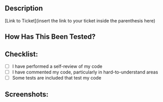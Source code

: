 <!--- Provide a general summary of your changes in the Title above -->

## Description
<!--- Describe your changes in detail -->
[Link to Ticket](insert the link to your ticket inside the parenthesis here)

## How Has This Been Tested?
<!--- Please describe in detail how you tested your changes. -->

## Checklist:
- [ ] I have performed a self-review of my code
- [ ] I have commented my code, particularly in hard-to-understand areas
- [ ] Some tests are included that test my code

## Screenshots:
<!--- If working on a backend ticket, screenshots or a walkthrough of successful API calls are included. -->
<!--- If working on a frontend ticket, screenshots/recording of new screens or functionality are included. -->
